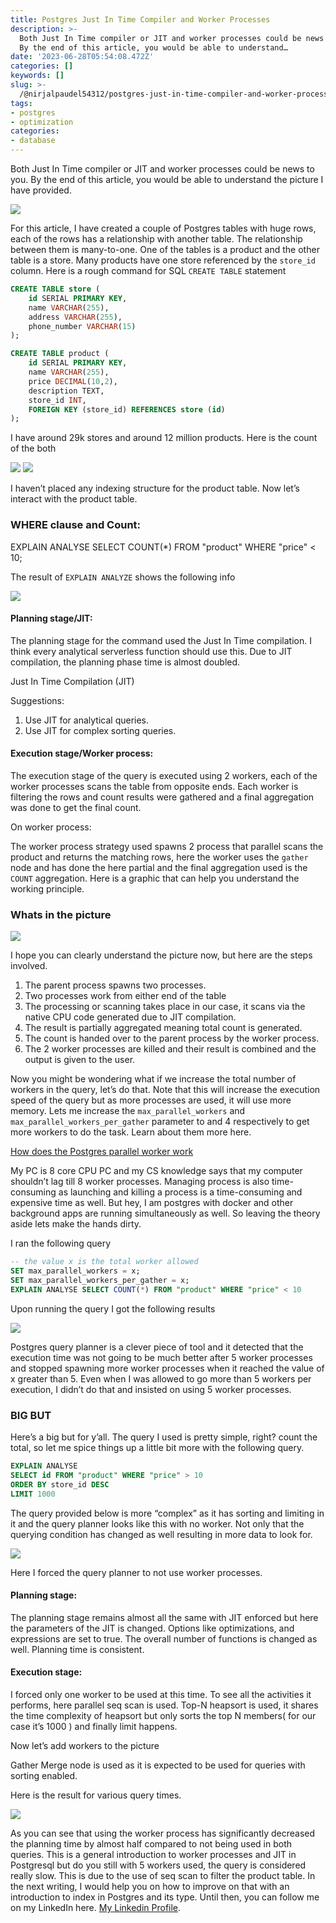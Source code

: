 ```yaml
---
title: Postgres Just In Time Compiler and Worker Processes
description: >-
  Both Just In Time compiler or JIT and worker processes could be news to you.
  By the end of this article, you would be able to understand…
date: '2023-06-28T05:54:08.472Z'
categories: []
keywords: []
slug: >-
  /@nirjalpaudel54312/postgres-just-in-time-compiler-and-worker-processes-6c7434864078
tags:
- postgres
- optimization
categories:
- database
---
```


Both Just In Time compiler or JIT and worker processes could be news to you. By the end of this article, you would be able to understand the picture I have provided.

![](img/0____E2__Ug2Sr__O8TzNQ.jpg)

For this article, I have created a couple of Postgres tables with huge rows, each of the rows has a relationship with another table. The relationship between them is many-to-one. One of the tables is a product and the other table is a store. Many products have one store referenced by the `store_id` column. Here is a rough command for SQL `CREATE TABLE` statement
```sql
CREATE TABLE store (
    id SERIAL PRIMARY KEY,
    name VARCHAR(255),
    address VARCHAR(255),
    phone_number VARCHAR(15)
);

CREATE TABLE product (
    id SERIAL PRIMARY KEY,
    name VARCHAR(255),
    price DECIMAL(10,2),
    description TEXT,
    store_id INT,
    FOREIGN KEY (store_id) REFERENCES store (id)
);

```
I have around 29k stores and around 12 million products. Here is the count of the both

![](img/0__wwdEf4Q__Cr2jRDe9.jpg)
![](img/0__fMmJZzvtpc0TTGz9.jpg)

I haven’t placed any indexing structure for the product table. Now let’s interact with the product table.

### WHERE clause and Count:

EXPLAIN ANALYSE SELECT COUNT(\*) FROM "product"
WHERE "price" < 10;

The result of `EXPLAIN ANALYZE` shows the following info

![](img/0__ST4__Mgte__z1JpRl__.jpg)

#### Planning stage/JIT:

The planning stage for the command used the Just In Time compilation. I think every analytical serverless function should use this. Due to JIT compilation, the planning phase time is almost doubled.

Just In Time Compilation (JIT)

Suggestions:

1.  Use JIT for analytical queries.
2.  Use JIT for complex sorting queries.

#### Execution stage/Worker process:

The execution stage of the query is executed using 2 workers, each of the worker processes scans the table from opposite ends. Each worker is filtering the rows and count results were gathered and a final aggregation was done to get the final count.

On worker process:

The worker process strategy used spawns 2 process that parallel scans the product and returns the matching rows, here the worker uses the `gather` node and has done the here partial and the final aggregation used is the `COUNT` aggregation. Here is a graphic that can help you understand the working principle.

### Whats in the picture

![](img/0____E2__Ug2Sr__O8TzNQ.jpg)

I hope you can clearly understand the picture now, but here are the steps involved.

1.  The parent process spawns two processes.
2.  Two processes work from either end of the table
3.  The processing or scanning takes place in our case, it scans via the native CPU code generated due to JIT compilation.
4.  The result is partially aggregated meaning total count is generated.
5.  The count is handed over to the parent process by the worker process.
6.  The 2 worker processes are killed and their result is combined and the output is given to the user.

Now you might be wondering what if we increase the total number of workers in the query, let’s do that. Note that this will increase the execution speed of the query but as more processes are used, it will use more memory. Lets me increase the `max_parallel_workers` and `max_parallel_workers_per_gather` parameter to and 4 respectively to get more workers to do the task. Learn about them more here.

[How does the Postgres parallel worker work](https://www.postgresql.org/docs/current/how-parallel-query-works.html)

My PC is 8 core CPU PC and my CS knowledge says that my computer shouldn’t lag till 8 worker processes. Managing process is also time-consuming as launching and killing a process is a time-consuming and expensive time as well. But hey, I am postgres with docker and other background apps are running simultaneously as well. So leaving the theory aside lets make the hands dirty.

I ran the following query
```sql
-- the value x is the total worker allowed
SET max_parallel_workers = x;
SET max_parallel_workers_per_gather = x;
EXPLAIN ANALYSE SELECT COUNT(*) FROM "product" WHERE "price" < 10
```
Upon running the query I got the following results

![](img/1__qnI3tIP97fDsVrAN______J2w.png)

Postgres query planner is a clever piece of tool and it detected that the execution time was not going to be much better after 5 worker processes and stopped spawning more worker processes when it reached the value of x greater than 5. Even when I was allowed to go more than 5 workers per execution, I didn’t do that and insisted on using 5 worker processes.

### BIG BUT

Here’s a big but for y’all. The query I used is pretty simple, right? count the total, so let me spice things up a little bit more with the following query.

```sql
EXPLAIN ANALYSE
SELECT id FROM "product" WHERE "price" > 10
ORDER BY store_id DESC
LIMIT 1000
```

The query provided below is more “complex” as it has sorting and limiting in it and the query planner looks like this with no worker. Not only that the querying condition has changed as well resulting in more data to look for.

![](img/0__w2ZhiLEXbvCMUyos.jpg)

Here I forced the query planner to not use worker processes.

#### Planning stage:

The planning stage remains almost all the same with JIT enforced but here the parameters of the JIT is changed. Options like optimizations, and expressions are set to true. The overall number of functions is changed as well. Planning time is consistent.

#### Execution stage:

I forced only one worker to be used at this time. To see all the activities it performs, here parallel seq scan is used. Top-N heapsort is used, it shares the time complexity of heapsort but only sorts the top N members( for our case it’s 1000 ) and finally limit happens.

Now let’s add workers to the picture

Gather Merge node is used as it is expected to be used for queries with sorting enabled.

Here is the result for various query times.

![](img/1__xbJrtzyN__qk2xN1zbb9Qxg.png)

As you can see that using the worker process has significantly decreased the planning time by almost half compared to not being used in both queries. This is a general introduction to worker processes and JIT in Postgresql but do you still with 5 workers used, the query is considered really slow. This is due to the use of seq scan to filter the product table. In the next writing, I would help you on how to improve on that with an introduction to index in Postgres and its type. Until then, you can follow me on my LinkedIn here. [My Linkedin Profile](https://linkedin.com/in/nirjalpaudel).
